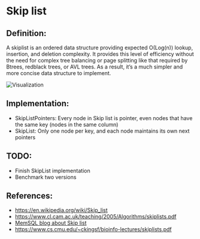 # Skip list

## Definition:

A skiplist is an ordered data structure providing expected O(Log(n)) lookup, insertion, and deletion complexity. It provides this level of efficiency without the need for complex tree balancing or page splitting like that required by Btrees, redblack trees, or AVL trees. As a result, it’s a much simpler and more concise data structure to implement.

![Visualization](https://upload.wikimedia.org/wikipedia/commons/thumb/8/86/Skip_list.svg/800px-Skip_list.svg.png "Skip list")

## Implementation:
- SkipListPointers: Every node in Skip list is pointer, even nodes that have the same key (nodes in the same column)
- SkipList: Only one node per key, and each node maintains its own next pointers

## TODO:
- Finish SkipList implementation
- Benchmark two versions

## References:
- https://en.wikipedia.org/wiki/Skip_list
- https://www.cl.cam.ac.uk/teaching/2005/Algorithms/skiplists.pdf
- [MemSQL blog about Skip list](https://www.memsql.com/blog/what-is-skiplist-why-skiplist-index-for-memsql/#:~:text=MemSQL's%20skiplist%20employs%20a%20novel,particular%20node%2C%20of%20the%20skiplist.)
- https://www.cs.cmu.edu/~ckingsf/bioinfo-lectures/skiplists.pdf